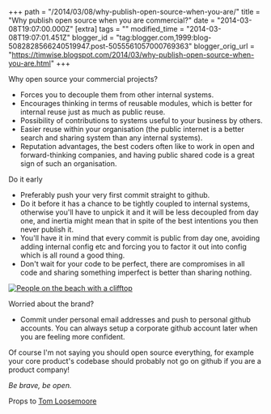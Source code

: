 +++
path = "/2014/03/08/why-publish-open-source-when-you-are/"
title = "Why publish open source when you are commercial?"
date = "2014-03-08T19:07:00.000Z"
[extra]
tags = ""
modified_time = "2014-03-08T19:07:01.451Z"
blogger_id = "tag:blogger.com,1999:blog-5082828566240519947.post-5055561057000769363"
blogger_orig_url = "https://timwise.blogspot.com/2014/03/why-publish-open-source-when-you-are.html"
+++

Why open source your commercial projects?

*   Forces you to decouple them from other internal systems.
*   Encourages thinking in terms of reusable modules, which is better for
    internal reuse just as much as public reuse.
*   Possibility of contributions to systems useful to your business by others.
*   Easier reuse within your organisation (the public internet is a better
    search and sharing system than any internal systems).
*   Reputation advantages, the best coders often like to work in open and
    forward-thinking companies, and having public shared code is a great sign
    of such an organisation.

Do it early

*   Preferably push your very first commit straight to github.
*   Do it before it has a chance to be tightly coupled to internal systems,
    otherwise you'll have to unpick it and it will be less decoupled from day
    one, and inertia might mean that in spite of the best intentions you then
    never publish it.
*   You'll have it in mind that every commit is public from day one, avoiding
    adding internal config etc and forcing you to factor it out into config
    which is all round a good thing.
*   Don't wait for your code to be perfect, there are compromises in all code
    and sharing something imperfect is better than sharing nothing.

<div class="flickr-pic">
<a href="https://www.flickr.com/photos/tim_abell/12293521763/in/photostream/"><img
src="https://live.staticflickr.com/3756/12293521763_39d7704c73_k.jpg"
alt="People on the beach with a clifftop"></a>
</div>

Worried about the brand?

*   Commit under personal email addresses and push to personal github accounts.
    You can always setup a corporate github account later when you are feeling
    more confident.

Of course I'm not saying you should open source everything, for example your
core product's codebase should probably not go on github if you are a product
company!

_Be brave, be open._

Props to [Tom Loosemoore](https://twitter.com/tomskitomski)
